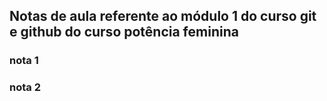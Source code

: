 ## Notas de aula referente ao módulo 1 do curso git e github do curso potência feminina

### nota 1

### nota 2